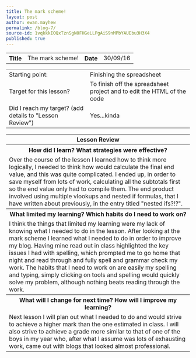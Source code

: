 ```yaml
---
title: The mark scheme!
layout: post
author: ewan.mayhew
permalink: /blog-7/
source-id: 1vqkkkIOQxTznSgN0FHGeLLPgAiS9nMPbYAUEbu3H3X4
published: true
---
```

<table style="width:100%">
  <tr>
    <th>Title</th>
    <td>The mark scheme!</td>
    <th>Date</th>
    <td>30/09/16</td>
  </tr>
</table>


<table>
  <tr>
    <td>Starting point:</td>
    <td>Finishing the spreadsheet</td>
  </tr>
  <tr>
    <td>Target for this lesson?</td>
    <td>To finish off the spreadsheet project and to edit the HTML of the code</td>
  </tr>
  <tr>
    <td>Did I reach my target? 
(add details to "Lesson Review")</td>
    <td>Yes...kinda</td>
  </tr>
</table>


<table>
  <tr>
    <th>Lesson Review</th>
  </tr>
  <tr>
    <th>How did I learn? What strategies were effective? </th>
  </tr>
  <tr>
    <td>Over the course of the lesson I learned how to think more logically, I needed to think how would calculate the final end value, and this was quite complicated. I ended up, in order to save myself from lots of work, calculating all the subtotals first so the end value only had to compile them. The end product involved using multiple vlookups and nested if formulas, that I have written about previously, in the entry titled "nested ifs?!?".</td>
  </tr>
  <tr>
    <th>What limited my learning? Which habits do I need to work on?</th>
  </tr>
  <tr>
    <td>I think the things that limited my learning were my lack of knowing what I needed to do in the lesson. After looking at the mark scheme I learned what I needed to do in order to improve my blog. Having mine read out in class highlighted the key issues I had with spelling, which prompted me to go home that night and read through and fully spell and grammar check my work. The habits that I need to work on are easily my spelling and typing, simply clicking on tools and spelling would quickly solve my problem, although nothing beats reading through the work.</td>
  </tr>
  <tr>
    <th>What will I change for next time? How will I improve my learning?</th>
  </tr>
  <tr>
    <td>Next lesson I will plan out what I needed to do and would strive to achieve a higher mark than the one estimated in class. I will also strive to achieve a grade more similar to that of one of the boys in my year who, after what I assume was lots of exhausting work, came out with blogs that looked almost professional.</td>
  </tr>
</table>

<table style="width:100%">

